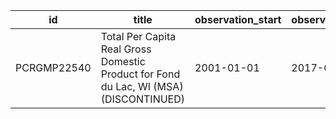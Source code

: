 | id          | title                                                                                 | observation_start   | observation_end   |
|-------------|---------------------------------------------------------------------------------------|---------------------|-------------------|
| PCRGMP22540 | Total Per Capita Real Gross Domestic Product for Fond du Lac, WI (MSA) (DISCONTINUED) | 2001-01-01          | 2017-01-01        |